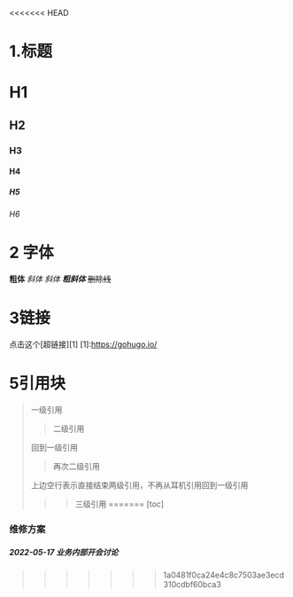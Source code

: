 <<<<<<< HEAD
# 1.标题
# H1
## H2
### H3
#### H4
##### H5
###### H6

# 2 字体
**粗体**
*斜体*
_斜体_
***粗斜体***
~~删除线~~

# 3链接
点击这个[超链接][1]
[1]:https://gohugo.io/

# 5引用块
>一级引用
>
>> 二级引用
>
>回到一级引用
>>再次二级引用
>
>上边空行表示直接结束两级引用，不再从耳机引用回到一级引用
>
>>>三级引用
=======
[toc]
### 维修方案

##### 2022-05-17 业务内部开会讨论

>>>>>>> 1a0481f0ca24e4c8c7503ae3ecd310cdbf60bca3
